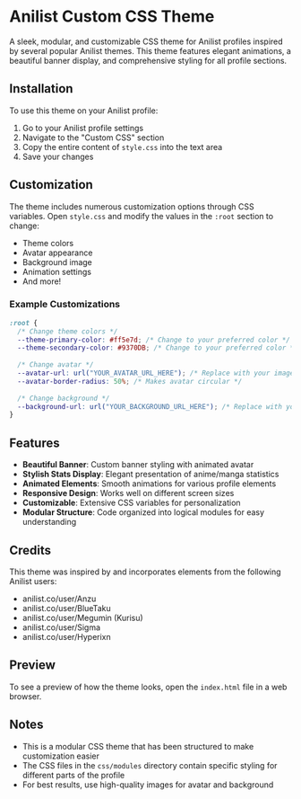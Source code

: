 # Anilist Custom CSS Theme

A sleek, modular, and customizable CSS theme for Anilist profiles inspired by several popular Anilist themes. This theme features elegant animations, a beautiful banner display, and comprehensive styling for all profile sections.

## Installation

To use this theme on your Anilist profile:

1. Go to your Anilist profile settings
2. Navigate to the "Custom CSS" section
3. Copy the entire content of `style.css` into the text area
4. Save your changes

## Customization

The theme includes numerous customization options through CSS variables. Open `style.css` and modify the values in the `:root` section to change:

- Theme colors
- Avatar appearance
- Background image
- Animation settings
- And more!

### Example Customizations

```css
:root {
  /* Change theme colors */
  --theme-primary-color: #ff5e7d; /* Change to your preferred color */
  --theme-secondary-color: #9370DB; /* Change to your preferred color */
  
  /* Change avatar */
  --avatar-url: url("YOUR_AVATAR_URL_HERE"); /* Replace with your image URL */
  --avatar-border-radius: 50%; /* Makes avatar circular */
  
  /* Change background */
  --background-url: url("YOUR_BACKGROUND_URL_HERE"); /* Replace with your image URL */
}
```

## Features

- **Beautiful Banner**: Custom banner styling with animated avatar
- **Stylish Stats Display**: Elegant presentation of anime/manga statistics
- **Animated Elements**: Smooth animations for various profile elements
- **Responsive Design**: Works well on different screen sizes
- **Customizable**: Extensive CSS variables for personalization
- **Modular Structure**: Code organized into logical modules for easy understanding

## Credits

This theme was inspired by and incorporates elements from the following Anilist users:
- anilist.co/user/Anzu
- anilist.co/user/BlueTaku
- anilist.co/user/Megumin (Kurisu)
- anilist.co/user/Sigma
- anilist.co/user/Hyperixn

## Preview

To see a preview of how the theme looks, open the `index.html` file in a web browser.

## Notes

- This is a modular CSS theme that has been structured to make customization easier
- The CSS files in the `css/modules` directory contain specific styling for different parts of the profile
- For best results, use high-quality images for avatar and background 